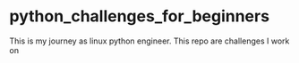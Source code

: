 # python_challenges_for_beginners
This is my journey as linux python engineer. This repo are challenges I work on
